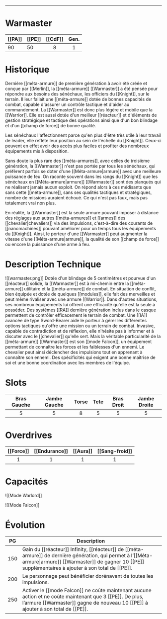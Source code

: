 
___
# Warmaster

| [[PA]] | [[PE]] | [[CdF]] | Gen. |
| ------ | ------ | :-----: | :--: |
| 90     | 50     |    8    |  1   |
# Historique

Dernière [[méta-armure]] de première génération à avoir été créée et conçue par [[Merlin]], la [[méta-armure]] [[Warmaster]] a été pensée pour répondre aux besoins des sénéchaux, les officiers du [[Knight]], sur le terrain. Il leur fallait une [[méta-armure]] dotée de bonnes capacités de combat, capable d'assurer un contrôle tactique et d'aider au commandement. La [[Warmaster]] est donc plus légère et mobile que la [[Warrior]]. Elle est aussi dotée d'un meilleur [[réacteur]] et d'éléments de gestion stratégique et tactique des opérations ainsi que d'un bon blindage et d'un [[champ de force]] de bonne qualité.

Les sénéchaux l'affectionnent parce qu'en plus d'être très utile à leur travail de leader, elle reflète leur position au sein de l'échelle du [[Knight]]. Ceux-ci peuvent en effet avoir des accès plus faciles et profiter des nombreux équipements mis à disposition.

Sans doute la plus rare des [[méta-armures]], avec celles de troisième génération, la [[Warmaster]] n'est pas portée par tous les sénéchaux, qui préfèrent parfois se doter d'une [[Méta-armure|armure]] avec une meilleure puissance de feu. On raconte souvent dans les rangs du [[Knight]] que les sénéchaux en [[Méta-armure|armure]] [[Warmaster]] sont des planqués qui ne réalisent jamais aucun exploit. On répond alors à ces médisants que sans cette [[méta-armure]], sans ses qualités tactiques et stratégiques, nombre de missions auraient échoué. Ce qui n'est pas faux, mais pas totalement vrai non plus.

En réalité, la [[Warmaster]] est la seule armure pouvant imposer à distance des réglages aux autres [[méta-armures]] et [[armes]] des [[chevalier|chevaliers]] via des impulsions, c'est-à-dire des courants de [[nanomachines]] pouvant améliorer pour un temps tous les équipements du [[Knight]]. Ainsi, le porteur d'une [[Warmaster]] peut augmenter la vitesse d'une [[Méta-armure|armure]], la qualité de son [[champ de force]] ou encore la puissance d'une arme à feu.

# Description Technique
![[warmaster.png]]
Dotée d'un blindage de 5 centimètres et pourvue d'un [[réacteur]] solide, la [[Warmaster]] est à mi-chemin entre la [[méta-armure]] utilitaire et la [[méta-armure]] de combat. En situation de conflit, bien équipée et dotée de quelques [[modules]], elle fait des merveilles et peut même rivaliser avec une armure [[Warrior]]. Dans d'autres situations, ses nombreux équipements lui offrent une efficacité qu'elle est la seule à posséder. Des systèmes [[RA]] dernière génération inclus dans le casque permettent de contrôler efficacement le terrain de combat. Une [[IA]] avancée de type Sword-Bearer aide le porteur à gérer les différentes options tactiques qu'offre une mission ou un terrain de combat. Invasive, capable de contradiction et de réflexion, elle n'hésite pas à informer et à discuter avec le [[chevalier]] qu'elle sert. Mais la véritable particularité de la [[méta-armure]] [[Warmaster]] est son [[mode Falcon]], un équipement permettant de connaître les forces et les faiblesses d'un ennemi. Le chevalier peut ainsi déclencher des impulsions tout en apprenant à connaître son ennemi. Des spécificités qui exigent une bonne maîtrise de soi et une bonne coordination avec les membres de l'équipe.

# Slots

| Bras Gauche | Jambe Gauche | Torse | Tete | Bras Droit | Jambe Droite |
| :---------: | :----------: | :---: | :--: | :--------: | :----------: |
|      5      |      5       |   8   |  5   |     5      |      5       |
# Overdrives

| [[Force]] | [[Endurance]] | [[Aura]] | [[Sang-froid]] |
| :-------: | :-----------: | :------: | :------------: |
|     1     |       1       |    1     |       1        |

# Capacités
![[Mode Warlord]]

![[Mode Falcon]]

# Évolution
| PG  | Description                                                                                                                                                                                                      |
| :-: | ---------------------------------------------------------------------------------------------------------------------------------------------------------------------------------------------------------------- |
| 150 | Gain du [[réacteur]] Infinity, [[réacteur]] de [[méta-armure]] de dernière génération, qui permet à l’[[Méta-armure\|armure]] [[Warmaster]] de gagner 10 [[PE]] supplémentaires à ajouter à son total de [[PE]]. |
| 200 | Le personnage peut bénéficier dorénavant de toutes les impulsions.                                                                                                                                               |
| 250 | Activer le [[mode Falcon]] ne coûte maintenant aucune action et ne coûte maintenant que 3 [[PE]]. De plus, l’armure [[Warmaster]] gagne de nouveau 10 [[PE]] à ajouter à son total de [[PE]].                    |
